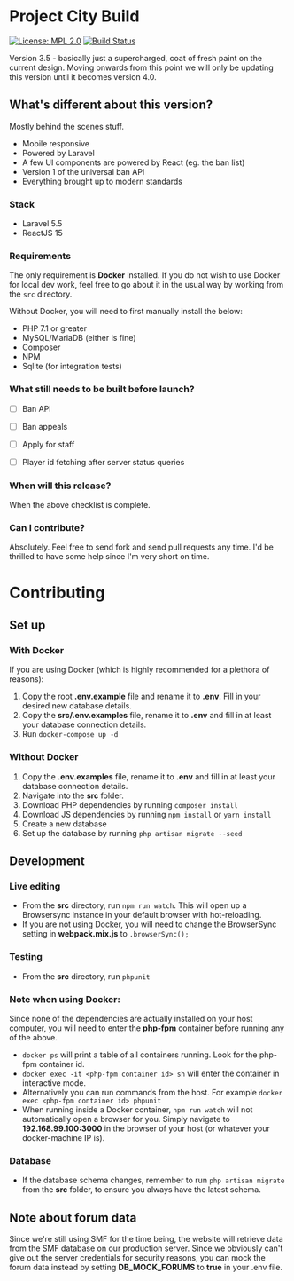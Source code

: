 # Project City Build
[![License: MPL 2.0](https://img.shields.io/badge/License-MPL%202.0-brightgreen.svg)](https://opensource.org/licenses/MPL-2.0) [![Build Status](https://travis-ci.org/itsmyfirstday/ProjectCityBuild.svg?branch=v3.5)](https://travis-ci.org/itsmyfirstday/ProjectCityBuild)

Version 3.5 - basically just a supercharged, coat of fresh paint on the current design. Moving onwards from this point we will only be updating this version until it becomes version 4.0.

## What's different about this version?
Mostly behind the scenes stuff.
* Mobile responsive
* Powered by Laravel
* A few UI components are powered by React (eg. the ban list)
* Version 1 of the universal ban API
* Everything brought up to modern standards

### Stack
* Laravel 5.5
* ReactJS 15

### Requirements
The only requirement is **Docker** installed. If you do not wish to use Docker for local dev work, feel free to go about it in the usual way by working from the ``src`` directory. 

Without Docker, you will need to first manually install the below:

* PHP 7.1 or greater
* MySQL/MariaDB (either is fine)
* Composer
* NPM
* Sqlite (for integration tests)

### What still needs to be built before launch?
- [ ] Ban API
- [ ] Ban appeals
- [ ] Apply for staff
- [ ] Player id fetching after server status queries


### When will this release?
When the above checklist is complete.

### Can I contribute?
Absolutely. Feel free to send fork and send pull requests any time. I'd be thrilled to have some help since I'm very short on time.

# Contributing
## Set up
### With Docker
If you are using Docker (which is highly recommended for a plethora of reasons):
1. Copy the root **.env.example** file and rename it to **.env**. Fill in your desired new database details.
2. Copy the **src/.env.examples** file, rename it to **.env** and fill in at least your database connection details.
3. Run ``docker-compose up -d``

### Without Docker
1. Copy the **.env.examples** file, rename it to **.env** and fill in at least your database connection details.
2. Navigate into the **src** folder.
3. Download PHP dependencies by running `composer install`
4. Download JS dependencies by running `npm install` or `yarn install`
5. Create a new database
6. Set up the database by running `php artisan migrate --seed`


## Development
### Live editing
* From the **src** directory, run `npm run watch`. This will open up a Browsersync instance in your default browser with hot-reloading. 
* If you are not using Docker, you will need to change the BrowserSync setting in **webpack.mix.js** to ``.browserSync();``

### Testing
* From the **src** directory, run `phpunit`

### Note when using Docker:
Since none of the dependencies are actually installed on your host computer, you will need to enter the **php-fpm** container before running any of the above.
* ``docker ps`` will print a table of all containers running. Look for the php-fpm container id.
* ``docker exec -it <php-fpm container id> sh`` will enter the container in interactive mode.
* Alternatively you can run commands from the host. For example ``docker exec <php-fpm container id> phpunit``
* When running inside a Docker container, ``npm run watch`` will not automatically open a browser for you. Simply navigate to **192.168.99.100:3000** in the browser of your host (or whatever your docker-machine IP is).

### Database
* If the database schema changes, remember to run ``php artisan migrate`` from the **src** folder, to ensure you always have the latest schema.

## Note about forum data
Since we're still using SMF for the time being, the website will retrieve data from the SMF database on our production server. Since we obviously can't give out the server credentials for security reasons, you can mock the forum data instead by setting **DB_MOCK_FORUMS** to **true** in your .env file.